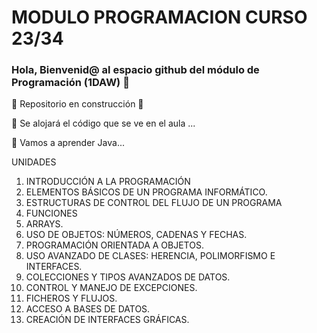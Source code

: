 # MODULO PROGRAMACION CURSO 23/34
### Hola, Bienvenid@ al espacio github del módulo de Programación (1DAW) 👋

:construction: Repositorio en construcción :construction:

🔭 Se alojará el código que se ve en el aula ...

🌱 Vamos a aprender Java...


UNIDADES

1.	INTRODUCCIÓN A LA PROGRAMACIÓN
2.	ELEMENTOS BÁSICOS DE UN PROGRAMA INFORMÁTICO.
3.	ESTRUCTURAS DE CONTROL DEL FLUJO DE UN PROGRAMA
4.	FUNCIONES
5.	ARRAYS.
6.	USO DE OBJETOS: NÚMEROS, CADENAS Y FECHAS.
7.	PROGRAMACIÓN ORIENTADA A OBJETOS.
8.	USO AVANZADO DE CLASES: HERENCIA, POLIMORFISMO E INTERFACES.
9.	COLECCIONES Y TIPOS AVANZADOS DE DATOS.
10.	CONTROL Y MANEJO DE EXCEPCIONES.
11.	FICHEROS Y FLUJOS.
12.	ACCESO A  BASES DE DATOS.
13.	CREACIÓN DE INTERFACES GRÁFICAS.

